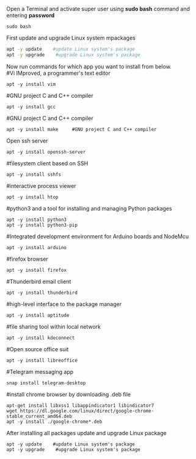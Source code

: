 Open a Terminal and activate super user using <b>sudo bash</b> command and entering <b>password</b>
```
sudo bash
```
First update and upgrade Linux system mpackages
```bash
apt -y update    #update Linux system's package
apt -y upgrade    #upgrade Linux system's package
```
Now run commands for which app you want to install from below.\
#Vi IMproved, a programmer's text editor
```
apt -y install vim    
```
#GNU project C and C++ compiler
```
apt -y install gcc      
```
#GNU project C and C++ compiler
```
apt -y install make     #GNU project C and C++ compiler
```
Open ssh server
```
apt -y install openssh-server
```
#filesystem client based on SSH
```
apt -y install sshfs    
```
#interactive process viewer
```
apt -y install htop     
```
#python3 and a tool for installing and managing Python packages
```
apt -y install python3
apt -y install python3-pip      
```
#Integrated development environment for Arduino boards and NodeMcu
```
apt -y install arduino      
```
#firefox browser
```
apt -y install firefox      
```
#Thunderbird email client 
```
apt -y install thunderbird      
```
#high-level interface to the package manager
```
apt -y install aptitude     
```
#file sharing tool within local network
```
apt -y install kdeconnect       
```
#Open source office suit
```
apt -y install libreoffice      
```
#Telegram messaging app
```
snap install telegram-desktop       
```


#install chrome browser by downloading .deb file
```
apt-get install libxss1 libappindicator1 libindicator7
wget https://dl.google.com/linux/direct/google-chrome-stable_current_amd64.deb
apt -y install ./google-chrome*.deb
```
After installing all packages update and upgrade Linux package
```
apt -y update    #update Linux system's package
apt -y upgrade    #upgrade Linux system's package
```
